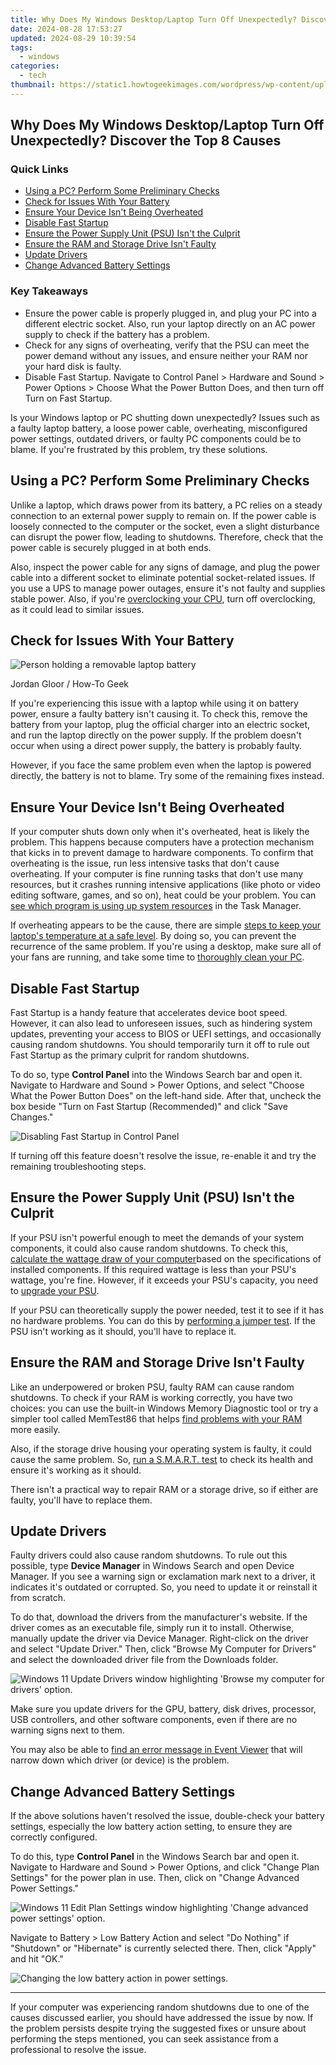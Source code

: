 ```yaml
---
title: Why Does My Windows Desktop/Laptop Turn Off Unexpectedly? Discover the Top 8 Causes
date: 2024-08-28 17:53:27
updated: 2024-08-29 10:39:54
tags:
  - windows
categories:
  - tech
thumbnail: https://static1.howtogeekimages.com/wordpress/wp-content/uploads/2024/04/a-woman-using-a-laptop-with-a-blue-screen-that-appears-when-windows-randomly-shut-down-and-an-alert-symbol-on-the-front-of-the-laptop.jpg
---
```


## Why Does My Windows Desktop/Laptop Turn Off Unexpectedly? Discover the Top 8 Causes

### Quick Links

* [Using a PC? Perform Some Preliminary Checks](https://unlock-android.techidaily.com/best-itel-s23-pattern-lock-removal-tools-remove-android-pattern-lock-without-losing-data-by-drfone-android/)
* [Check for Issues With Your Battery](https://instagram-clips.techidaily.com/mastering-the-algorithm-boosting-instagram-engagement-for-2024/)
* [Ensure Your Device Isn't Being Overheated](https://ai-driven-video-production.techidaily.com/updated-webm-video-editing-on-a-budget-top-10-free-editors/)
* [Disable Fast Startup](https://android-location.techidaily.com/3-effective-methods-to-fake-gps-location-on-android-for-your-vivo-y100i-power-5g-drfone-by-drfone-virtual/)
* [Ensure the Power Supply Unit (PSU) Isn't the Culprit](https://www.howtogeek.com/windows-pc-shuts-down-randomly-check-these-8-things/#ensure-the-power-supply-unit-psu-isn-39-t-the-culprit)
* [Ensure the RAM and Storage Drive Isn't Faulty](https://remote-screen-capture.techidaily.com/in-2024-live-broadcast-faceoff-obs-vs-shadowtoolkit/)
* [Update Drivers](https://extra-lessons.techidaily.com/inside-the-speech-of-cyberspace-must-know-vr-terms/)
* [Change Advanced Battery Settings](https://facebook-record-videos.techidaily.com/updated-2024-approved-clearing-up-black-screens-in-youtube-playback/)

### Key Takeaways

* Ensure the power cable is properly plugged in, and plug your PC into a different electric socket. Also, run your laptop directly on an AC power supply to check if the battery has a problem.
* Check for any signs of overheating, verify that the PSU can meet the power demand without any issues, and ensure neither your RAM nor your hard disk is faulty.
* Disable Fast Startup. Navigate to Control Panel > Hardware and Sound > Power Options > Choose What the Power Button Does, and then turn off Turn on Fast Startup.

 Is your Windows laptop or PC shutting down unexpectedly? Issues such as a faulty laptop battery, a loose power cable, overheating, misconfigured power settings, outdated drivers, or faulty PC components could be to blame. If you're frustrated by this problem, try these solutions.

##  Using a PC? Perform Some Preliminary Checks

 Unlike a laptop, which draws power from its battery, a PC relies on a steady connection to an external power supply to remain on. If the power cable is loosely connected to the computer or the socket, even a slight disturbance can disrupt the power flow, leading to shutdowns. Therefore, check that the power cable is securely plugged in at both ends. 

 Also, inspect the power cable for any signs of damage, and plug the power cable into a different socket to eliminate potential socket-related issues. If you use a UPS to manage power outages, ensure it's not faulty and supplies stable power. Also, if you're [overclocking your CPU](https://facebook-video-content.techidaily.com/the-role-and-significance-of-blue-icons-in-fb-chats/), turn off overclocking, as it could lead to similar issues.

##  Check for Issues With Your Battery

![Person holding a removable laptop battery](https://static1.howtogeekimages.com/wordpress/wp-content/uploads/2023/05/52924050697_319a9e0730_o.jpg) 

Jordan Gloor / How-To Geek

 If you're experiencing this issue with a laptop while using it on battery power, ensure a faulty battery isn't causing it. To check this, remove the battery from your laptop, plug the official charger into an electric socket, and run the laptop directly on the power supply. If the problem doesn't occur when using a direct power supply, the battery is probably faulty.

 However, if you face the same problem even when the laptop is powered directly, the battery is not to blame. Try some of the remaining fixes instead. 

##  Ensure Your Device Isn't Being Overheated

 If your computer shuts down only when it's overheated, heat is likely the problem. This happens because computers have a protection mechanism that kicks in to prevent damage to hardware components. To confirm that overheating is the issue, run less intensive tasks that don't cause overheating. If your computer is fine running tasks that don't use many resources, but it crashes running intensive applications (like photo or video editing software, games, and so on), heat could be your problem. You can [see which program is using up system resources](https://video-screen-grab.techidaily.com/in-2024-from-spoken-word-to-memo-iphone-audio-guidance/) in the Task Manager. 

 If overheating appears to be the cause, there are simple [steps to keep your laptop's temperature at a safe level](https://instagram-video-files.techidaily.com/in-2024-quick-steps-for-recording-insta-stories/). By doing so, you can prevent the recurrence of the same problem. If you're using a desktop, make sure all of your fans are running, and take some time to [thoroughly clean your PC](https://buynow-info.techidaily.com/unveiling-the-power-of-apples-latest-innovation-a-comprehensive-review-of-the-macbook-air-with-m1-chip-202n/). 

##  Disable Fast Startup

 Fast Startup is a handy feature that accelerates device boot speed. However, it can also lead to unforeseen issues, such as hindering system updates, preventing your access to BIOS or UEFI settings, and occasionally causing random shutdowns. You should temporarily turn it off to rule out Fast Startup as the primary culprit for random shutdowns.

 To do so, type **Control Panel** into the Windows Search bar and open it. Navigate to Hardware and Sound > Power Options, and select "Choose What the Power Button Does" on the left-hand side. After that, uncheck the box beside "Turn on Fast Startup (Recommended)" and click "Save Changes."

![Disabling Fast Startup in Control Panel](https://static1.howtogeekimages.com/wordpress/wp-content/uploads/2023/12/disabling-fast-startup-control-panel.jpeg) 

 If turning off this feature doesn't resolve the issue, re-enable it and try the remaining troubleshooting steps.

##  Ensure the Power Supply Unit (PSU) Isn't the Culprit

 If your PSU isn't powerful enough to meet the demands of your system components, it could also cause random shutdowns. To check this, [calculate the wattage draw of your computer](https://android-frp.techidaily.com/in-2024-ultimate-guide-on-oppo-a2-frp-bypass-by-drfone-android/)based on the specifications of installed components. If this required wattage is less than your PSU's wattage, you're fine. However, if it exceeds your PSU's capacity, you need to [upgrade your PSU](https://extra-guidance.techidaily.com/in-2024-navigating-srt-in-windows-macos-environments/).

 If your PSU can theoretically supply the power needed, test it to see if it has no hardware problems. You can do this by [performing a jumper test](https://video-capture.techidaily.com/updated-learn-to-optimize-google-meet-host-plus-participant-without-spending-a-dime-for-2024/). If the PSU isn't working as it should, you'll have to replace it.

##  Ensure the RAM and Storage Drive Isn't Faulty

 Like an underpowered or broken PSU, faulty RAM can cause random shutdowns. To check if your RAM is working correctly, you have two choices: you can use the built-in Windows Memory Diagnostic tool or try a simpler tool called MemTest86 that helps [find problems with your RAM](https://hardware-help.techidaily.com/step-by-step-installation-amd-gpio-pin-driver-for-hexagon-devices/) more easily.

 Also, if the storage drive housing your operating system is faulty, it could cause the same problem. So, [run a S.M.A.R.T. test](https://data-wizards.techidaily.com/preserve-the-purity-of-your-productions/) to check its health and ensure it's working as it should. 

 There isn't a practical way to repair RAM or a storage drive, so if either are faulty, you'll have to replace them. 

##  Update Drivers

 Faulty drivers could also cause random shutdowns. To rule out this possible, type **Device Manager** in Windows Search and open Device Manager. If you see a warning sign or exclamation mark next to a driver, it indicates it's outdated or corrupted. So, you need to update it or reinstall it from scratch.

 To do that, download the drivers from the manufacturer's website. If the driver comes as an executable file, simply run it to install. Otherwise, manually update the driver via Device Manager. Right-click on the driver and select "Update Driver." Then, click "Browse My Computer for Drivers" and select the downloaded driver file from the Downloads folder.

![Windows 11 Update Drivers window highlighting 'Browse my computer for drivers' option.](https://static1.howtogeekimages.com/wordpress/wp-content/uploads/2024/01/windows-11-update-drivers-window-1.jpg) 

 Make sure you update drivers for the GPU, battery, disk drives, processor, USB controllers, and other software components, even if there are no warning signs next to them.

 You may also be able to [find an error message in Event Viewer](https://remote-screen-capture.techidaily.com/in-2024-unlocking-the-potential-of-screenshotting-your-android-device/) that will narrow down which driver (or device) is the problem. 

##  Change Advanced Battery Settings

 If the above solutions haven't resolved the issue, double-check your battery settings, especially the low battery action setting, to ensure they are correctly configured.

 To do this, type **Control Panel** in the Windows Search bar and open it. Navigate to Hardware and Sound > Power Options, and click "Change Plan Settings" for the power plan in use. Then, click on "Change Advanced Power Settings."

![Windows 11 Edit Plan Settings window highlighting 'Change advanced power settings' option.](https://static1.howtogeekimages.com/wordpress/wp-content/uploads/2024/01/windows-11-control-panel-edit-plan-settngs-window.jpg) 

 Navigate to Battery > Low Battery Action and select "Do Nothing" if "Shutdown" or "Hibernate" is currently selected there. Then, click "Apply" and hit "OK."

![Changing the low battery action in power settings.](https://static1.howtogeekimages.com/wordpress/wp-content/uploads/2024/03/changing-the-low-battery-action-in-power-settings.jpg) 

---

 If your computer was experiencing random shutdowns due to one of the causes discussed earlier, you should have addressed the issue by now. If the problem persists despite trying the suggested fixes or unsure about performing the steps mentioned, you can seek assistance from a professional to resolve the issue.

<ins class="adsbygoogle"
     style="display:block"
     data-ad-format="autorelaxed"
     data-ad-client="ca-pub-7571918770474297"
     data-ad-slot="1223367746"></ins>



<ins class="adsbygoogle"
     style="display:block"
     data-ad-client="ca-pub-7571918770474297"
     data-ad-slot="8358498916"
     data-ad-format="auto"
     data-full-width-responsive="true"></ins>
